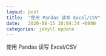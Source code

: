 ```yaml
---
layout: post
title:  "使用 Pandas 读写 Excel/CSV"
date:   2020-08-15 10:04:34 +0800
categories: jekyll update
---
```

使用 Pandas 读写 Excel/CSV

